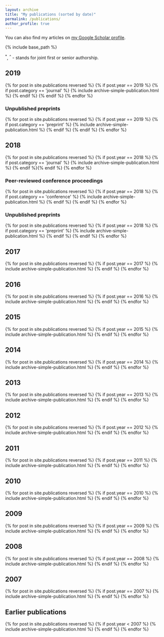 ```yaml
---
layout: archive
title: "My publications (sorted by date)"
permalink: /publications/
author_profile: true
---
```


You can also find my articles on <a href="https://scholar.google.com/citations?user=r29H9sQAAAAJ&hl=fr">my Google Scholar profile</a>.

{% include base_path %}

<sup>*</sup>, <sup>^</sup> - stands for joint first or senior authorship.

<h2>2019</h2>
{% for post in site.publications reversed %}
  {% if post.year == 2019 %} {% if post.category == 'journal' %}
      {% include archive-simple-publication.html %}
  {% endif %} {% endif %}
{% endfor %}
<h3>Unpublished preprints</h3>
{% for post in site.publications reversed %}
  {% if post.year == 2019 %} {% if post.category == 'preprint' %}
      {% include archive-simple-publication.html %}
  {% endif %} {% endif %}
{% endfor %}


<h2>2018</h2>
{% for post in site.publications reversed %}
  {% if post.year == 2018 %} {% if post.category == 'journal' %}
      {% include archive-simple-publication.html %}
  {% endif %}{% endif %}
{% endfor %}
<h3>Peer-reviewed conference proceedings</h3>
{% for post in site.publications reversed %}
  {% if post.year == 2018 %} {% if post.category == 'conference' %}
      {% include archive-simple-publication.html %}
  {% endif %} {% endif %}
{% endfor %}
<h3>Unpublished preprints</h3>
{% for post in site.publications reversed %}
  {% if post.year == 2018 %} {% if post.category == 'preprint' %}
      {% include archive-simple-publication.html %}
  {% endif %} {% endif %}
{% endfor %}


<h2>2017</h2>
{% for post in site.publications reversed %}
  {% if post.year == 2017 %}
      {% include archive-simple-publication.html %}
  {% endif %}
{% endfor %}

<h2>2016</h2>
{% for post in site.publications reversed %}
  {% if post.year == 2016 %}
      {% include archive-simple-publication.html %}
  {% endif %}
{% endfor %}

<h2>2015</h2>
{% for post in site.publications reversed %}
  {% if post.year == 2015 %}
      {% include archive-simple-publication.html %}
  {% endif %}
{% endfor %}

<h2>2014</h2>
{% for post in site.publications reversed %}
  {% if post.year == 2014 %}
      {% include archive-simple-publication.html %}
  {% endif %}
{% endfor %}

<h2>2013</h2>
{% for post in site.publications reversed %}
  {% if post.year == 2013 %}
      {% include archive-simple-publication.html %}
  {% endif %}
{% endfor %}

<h2>2012</h2>
{% for post in site.publications reversed %}
  {% if post.year == 2012 %}
      {% include archive-simple-publication.html %}
  {% endif %}
{% endfor %}

<h2>2011</h2>
{% for post in site.publications reversed %}
  {% if post.year == 2011 %}
      {% include archive-simple-publication.html %}
  {% endif %}
{% endfor %}

<h2>2010</h2>
{% for post in site.publications reversed %}
  {% if post.year == 2010 %}
      {% include archive-simple-publication.html %}
  {% endif %}
{% endfor %}

<h2>2009</h2>
{% for post in site.publications reversed %}
  {% if post.year == 2009 %}
      {% include archive-simple-publication.html %}
  {% endif %}
{% endfor %}

<h2>2008</h2>
{% for post in site.publications reversed %}
  {% if post.year == 2008 %}
      {% include archive-simple-publication.html %}
  {% endif %}
{% endfor %}

<h2>2007</h2>
{% for post in site.publications reversed %}
  {% if post.year == 2007 %}
      {% include archive-simple-publication.html %}
  {% endif %}
{% endfor %}

<h2>Earlier publications</h2>
{% for post in site.publications reversed %}
  {% if post.year < 2007 %}
      {% include archive-simple-publication.html %}
  {% endif %}
{% endfor %}


